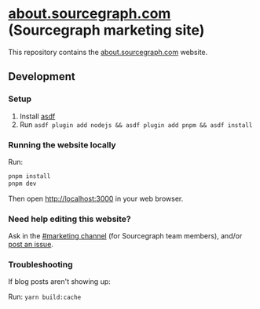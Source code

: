 # [about.sourcegraph.com](https://about.sourcegraph.com) (Sourcegraph marketing site)

This repository contains the [about.sourcegraph.com](https://about.sourcegraph.com) website.

## Development

### Setup

1. Install [asdf](https://asdf-vm.com/)
1. Run `asdf plugin add nodejs && asdf plugin add pnpm && asdf install`

### Running the website locally

Run:

```sh
pnpm install
pnpm dev
```

Then open [http://localhost:3000](http://localhost:3000) in your web browser.

### Need help editing this website?

Ask in the [#marketing channel](https://app.slack.com/client/T02FSM7DL/CNC4YAL1E) (for Sourcegraph team members), and/or [post an issue](https://github.com/sourcegraph/about/issues).

### Troubleshooting

If blog posts aren't showing up:

Run: `yarn build:cache`
